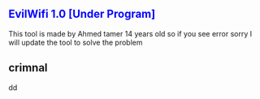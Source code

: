 ## <font color= blue>EvilWifi 1.0 [Under Program]</font>
This tool is made by Ahmed tamer 14 years old so if you see error sorry I will update the tool to solve the problem
## crimnal
dd
